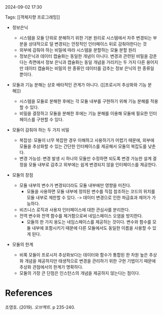 
2024-09-02 17:30

Tags: [[객체지향 프로그래밍]]


- 정보은닉
	- 시스템을 모듈 단위로 분해하기 위한 기본 원리로 시스템에서 자주 변경되는 부분을 상대적으로 덜 변경되는 안정적인 인터페이스 뒤로 감춰야한다는 것
	- 외부에 감춰야 하는 비밀에 따라 시스템을 분할하는 모듈 분할 원리
	- 정보은닉과 데이터 캡슐화는 동일한 개념이 아니다. 변경과 관련된 비밀을 감춘다는 측면에서 정보 은닉과 캡슐화는 동일 개념을 가리키는 두 가지 다른 용어지만 데이터 캡슐화는 비밀의 한 종류인 데이터를 감추는 정보 은닉의 한 종류일 뿐이다.

- 모듈과 기능 분해는 상호 배타적인 관계가 아니다. ([[프로시저 추상화와 기능 분해]])
	- 시스템을 모듈로 분해한 후에는 각 모듈 내부를 구현하기 위해 기능 분해를 적용할 수 있다.
	- 비밀을 결정하고 모듈을 분해한 후에는 기능 분해를 이용해 모듈에 필요한 인터페이스를 구현할 수 있다.

- 모듈이 감춰야 하는 두 가지 비밀
	- 복잡성: 모듈이 너무 복잡한 경우 이해하고 사용하기가 어렵기 때문에, 외부에 모듈을 추상화할 수 있는 간단한 인터페이스를 제공해서 모듈의 복잡도를 낮춘다.
	- 변경 가능성: 변경 발생 시 하나의 모듈만 수정하면 되도록 변경 가능한 설계 결정을 모듈 내부로 감추고 외부에는 쉽게 변경되지 않을 인터페이스를 제공한다.

- 모듈의 장점
	- 모듈 내부의 변수가 변경되더라도 모듈 내부에만 영향을 미친다.
		- 모듈을 사용하면 모듈 내부에 정의된 변수를 직접 참조하는 코드의 위치를 모듈 내부로 제한할 수 있다. -> 데이터 변경으로 인한 파급효과 제어가 가능하다.
	- 비즈니스 로직과 사용자 인터페이스에 대한 관심사를 분리한다.
	- 전역 변수와 전역 함수를 제거함으로써 네임스페이스 오염을 방지한다.
		- 모듈의 한 가지 용도는 네임스페이스를 제공하는 것이다. 변수와 함수를 모듈 내부에 포함시키기 때문에 다른 모듈에서도 동일한 이름을 사용할 수 있게 된다.

- 모듈의 한계
	- 비록 모듈이 프로시저 추상화보다는 데이터와 함수가 통합된 한 차원 높은 추상화 개념을 제공하지만 태생적으로 변경을 관리하기 위한 구현 기법이기 때문에 추상화 관점에서의 한계가 명확하다.
	- 모듈의 가장 큰 단점은 인스턴스의 개념을 제공하지 않는다는 점이다.



# References

조영호. (2019). *오브젝트*. p 235-240.